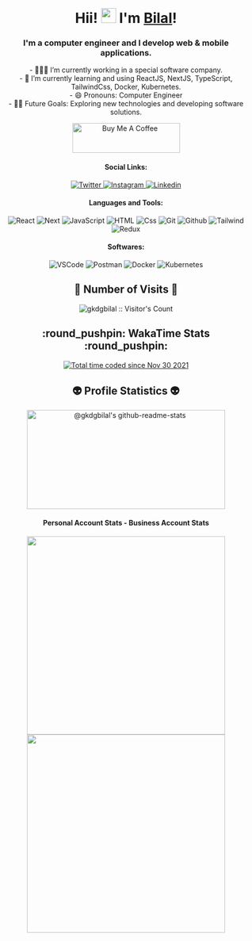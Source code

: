 <br />
<h1 align="center">
  Hii!
  <img
    src="https://media.giphy.com/media/hvRJCLFzcasrR4ia7z/giphy.gif"
    width="30px"
    height="30px"
  />
  I'm
  <a href="https://github.com/gkdgbilal" target="_blank">Bilal</a>!
</h1>
<h3 align="center">
  I'm a computer engineer and I develop web & mobile applications.
</h3>

<p align="center">
  - 👩🏻‍💻 I’m currently working in a special software company. <br />
  - 🌱 I’m currently learning and using ReactJS, NextJS, TypeScript, TailwindCss,
  Docker, Kubernetes. <br />
  - 😄 Pronouns: Computer Engineer<br />
  - 💪🏼 Future Goals: Exploring new technologies and developing software
  solutions.
</p>

<p align="center">
  <a href="https://www.buymeacoffee.com/bilalgokdag" target="_blank">
    <img
      src="https://cdn.buymeacoffee.com/buttons/v2/default-yellow.png"
      alt="Buy Me A Coffee"
      style="height: 60px !important; width: 217px !important;"
    />
  </a>
</p>

<h4 align="center">Social Links:</h4>
<p align="center">
  <a href="https://twitter.com/gkdg_bilal">
    <img
      alt="Twitter"
      src="https://img.shields.io/badge/Twitter-1DA1F2?logo=twitter&logoColor=white&style=for-the-badge"
    />
  </a>
  <a href="https://www.instagram.com/gkdg.bilal/">
    <img
      alt="Instagram"
      src="https://img.shields.io/badge/Instagram-E4405F?logo=instagram&logoColor=white&style=for-the-badge"
    />
  </a>
  <a href="https://www.linkedin.com/in/bilalgokdag/">
    <img
      alt="Linkedin"
      src="https://img.shields.io/badge/Linkedin-0077B5?logo=linkedin&logoColor=white&style=for-the-badge"
    />
  </a>
</p>

<h4 align="center">Languages and Tools:</h4>
<p align="center">
  <img
    alt="React"
    src="https://img.shields.io/badge/React-61DAFB?logo=react&logoColor=white&style=for-the-badge"
  />
  <img
    alt="Next"
    src="https://img.shields.io/badge/Next-000000?logo=nextdotjs&logoColor=white&style=for-the-badge"
  />
  <img
    alt="JavaScript"
    src="https://img.shields.io/badge/JavaScript-F7DF1E?logo=javascript&logoColor=white&style=for-the-badge"
  />
  <img
    alt="HTML"
    src="https://img.shields.io/badge/HTML-E34F26?logo=html5&logoColor=white&style=for-the-badge"
  />
  <img
    alt="Css"
    src="https://img.shields.io/badge/CSS-1572B6?logo=css3&logoColor=white&style=for-the-badge"
  />
  <img
    alt="Git"
    src="https://img.shields.io/badge/Git-F05032?logo=git&logoColor=white&style=for-the-badge"
  />
  <img
    alt="Github"
    src="https://img.shields.io/badge/Github-181717?logo=github&logoColor=white&style=for-the-badge"
  />
  <img
    alt="Tailwind"
    src="https://img.shields.io/badge/Tailwind-06B6D4?logo=tailwindcss&logoColor=white&style=for-the-badge"
  />
  <img
    alt="Redux"
    src="https://img.shields.io/badge/Redux-764ABC?logo=redux&logoColor=white&style=for-the-badge"
  />
</p>

<h4 align="center">Softwares:</h4>
<p align="center">
  <img
    alt="VSCode"
    src="https://img.shields.io/badge/VScode-007ACC?logo=visualstudiocode&logoColor=white&style=for-the-badge"
  />
  <img
    alt="Postman"
    src="https://img.shields.io/badge/Postman-FF6C37?logo=postman&logoColor=white&style=for-the-badge"
  />
  <img
    alt="Docker"
    src="https://img.shields.io/badge/Docker-2496ED?logo=docker&logoColor=white&style=for-the-badge"
  />
  <img
    alt="Kubernetes"
    src="https://img.shields.io/badge/KUBERNETES-326CE5?logo=kubernetes&logoColor=white&style=for-the-badge"
  />
</p>

<h2 align="center">👀 Number of Visits 👀</h2>
<p align="center">
  <img
    src="https://profile-counter.glitch.me/{gkdgbilal}/count.svg"
    alt="gkdgbilal :: Visitor's Count"
  />
</p>

<h2 align="center">:round_pushpin: WakaTime Stats :round_pushpin:</h2>
<p align="center">
  <a href="https://wakatime.com/@a87d9cf1-dfce-43d3-b4e2-94a8e4a7e079">
    <img
      src="https://wakatime.com/badge/user/a87d9cf1-dfce-43d3-b4e2-94a8e4a7e079.svg?style=for-the-badge"
      alt="Total time coded since Nov 30 2021"
    />
  </a>
</p>

<h2 align="center">👽 Profile Statistics 👽</h2>
<p align="center">
  <a href="https://github.com/gkdgbilal?tab=repositories">
    <img
      src="https://github-readme-stats-one-bice.vercel.app/api?username=gkdgbilal&theme=nightowl&show_icons=true&count_private=true&hide_border=true&role=OWNER,ORGANIZATION_MEMBER,COLLABORATOR"
      width="400"
      height="200"
      alt="@gkdgbilal's github-readme-stats"
    />
  </a>
</p>

<h4 align="center">Personal Account Stats - Business Account Stats</h4>
<p align="center">
  <img
    src="https://github-readme-streak-stats.herokuapp.com?user=gkdgbilal&theme=nightowl&hide_border=true"
    width="400"
  />
  <img
    src="https://github-readme-streak-stats.herokuapp.com?user=bilalgokdag-ysm&theme=nightowl&hide_border=true"
    width="400"
  />
</p>
